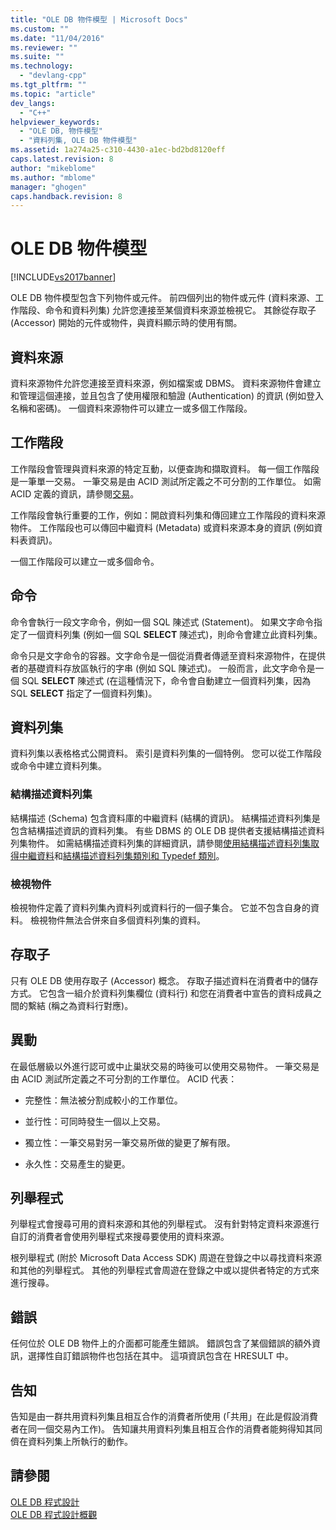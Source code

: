 ```yaml
---
title: "OLE DB 物件模型 | Microsoft Docs"
ms.custom: ""
ms.date: "11/04/2016"
ms.reviewer: ""
ms.suite: ""
ms.technology: 
  - "devlang-cpp"
ms.tgt_pltfrm: ""
ms.topic: "article"
dev_langs: 
  - "C++"
helpviewer_keywords: 
  - "OLE DB, 物件模型"
  - "資料列集, OLE DB 物件模型"
ms.assetid: 1a274a25-c310-4430-a1ec-bd2bd8120eff
caps.latest.revision: 8
author: "mikeblome"
ms.author: "mblome"
manager: "ghogen"
caps.handback.revision: 8
---
```

# OLE DB 物件模型
[!INCLUDE[vs2017banner](../../assembler/inline/includes/vs2017banner.md)]

OLE DB 物件模型包含下列物件或元件。  前四個列出的物件或元件 \(資料來源、工作階段、命令和資料列集\) 允許您連接至某個資料來源並檢視它。  其餘從存取子 \(Accessor\) 開始的元件或物件，與資料顯示時的使用有關。  
  
## 資料來源  
 資料來源物件允許您連接至資料來源，例如檔案或 DBMS。  資料來源物件會建立和管理這個連接，並且包含了使用權限和驗證 \(Authentication\) 的資訊 \(例如登入名稱和密碼\)。  一個資料來源物件可以建立一或多個工作階段。  
  
## 工作階段  
 工作階段會管理與資料來源的特定互動，以便查詢和擷取資料。  每一個工作階段是一筆單一交易。  一筆交易是由 ACID 測試所定義之不可分割的工作單位。  如需 ACID 定義的資訊，請參閱[交易](#vcconoledbcomponents_transactions)。  
  
 工作階段會執行重要的工作，例如：開啟資料列集和傳回建立工作階段的資料來源物件。  工作階段也可以傳回中繼資料 \(Metadata\) 或資料來源本身的資訊 \(例如資料表資訊\)。  
  
 一個工作階段可以建立一或多個命令。  
  
## 命令  
 命令會執行一段文字命令，例如一個 SQL 陳述式 \(Statement\)。  如果文字命令指定了一個資料列集 \(例如一個 SQL **SELECT** 陳述式\)，則命令會建立此資料列集。  
  
 命令只是文字命令的容器。文字命令是一個從消費者傳遞至資料來源物件，在提供者的基礎資料存放區執行的字串 \(例如 SQL 陳述式\)。  一般而言，此文字命令是一個 SQL **SELECT** 陳述式 \(在這種情況下，命令會自動建立一個資料列集，因為 SQL **SELECT** 指定了一個資料列集\)。  
  
## 資料列集  
 資料列集以表格格式公開資料。  索引是資料列集的一個特例。  您可以從工作階段或命令中建立資料列集。  
  
### 結構描述資料列集  
 結構描述 \(Schema\) 包含資料庫的中繼資料 \(結構的資訊\)。  結構描述資料列集是包含結構描述資訊的資料列集。  有些 DBMS 的 OLE DB 提供者支援結構描述資料列集物件。  如需結構描述資料列集的詳細資訊，請參閱[使用結構描述資料列集取得中繼資料](../../data/oledb/obtaining-metadata-with-schema-rowsets.md)和[結構描述資料列集類別和 Typedef 類別](../../data/oledb/schema-rowset-classes-and-typedef-classes.md)。  
  
### 檢視物件  
 檢視物件定義了資料列集內資料列或資料行的一個子集合。  它並不包含自身的資料。  檢視物件無法合併來自多個資料列集的資料。  
  
## 存取子  
 只有 OLE DB 使用存取子 \(Accessor\) 概念。  存取子描述資料在消費者中的儲存方式。  它包含一組介於資料列集欄位 \(資料行\) 和您在消費者中宣告的資料成員之間的繫結 \(稱之為資料行對應\)。  
  
##  <a name="vcconoledbcomponents_transactions"></a> 異動  
 在最低層級以外進行認可或中止巢狀交易的時後可以使用交易物件。  一筆交易是由 ACID 測試所定義之不可分割的工作單位。  ACID 代表：  
  
-   完整性：無法被分割成較小的工作單位。  
  
-   並行性：可同時發生一個以上交易。  
  
-   獨立性：一筆交易對另一筆交易所做的變更了解有限。  
  
-   永久性：交易產生的變更。  
  
## 列舉程式  
 列舉程式會搜尋可用的資料來源和其他的列舉程式。  沒有針對特定資料來源進行自訂的消費者會使用列舉程式來搜尋要使用的資料來源。  
  
 根列舉程式 \(附於 Microsoft Data Access SDK\) 周遊在登錄之中以尋找資料來源和其他的列舉程式。  其他的列舉程式會周遊在登錄之中或以提供者特定的方式來進行搜尋。  
  
## 錯誤  
 任何位於 OLE DB 物件上的介面都可能產生錯誤。  錯誤包含了某個錯誤的額外資訊，選擇性自訂錯誤物件也包括在其中。  這項資訊包含在 HRESULT 中。  
  
## 告知  
 告知是由一群共用資料列集且相互合作的消費者所使用 \(「共用」在此是假設消費者在同一個交易內工作\)。  告知讓共用資料列集且相互合作的消費者能夠得知其同儕在資料列集上所執行的動作。  
  
## 請參閱  
 [OLE DB 程式設計](../../data/oledb/ole-db-programming.md)   
 [OLE DB 程式設計概觀](../../data/oledb/ole-db-programming-overview.md)